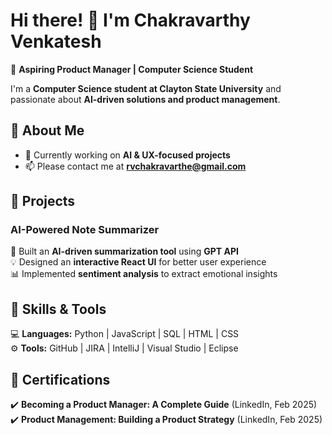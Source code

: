 # Hi there! 👋 I'm Chakravarthy Venkatesh

🚀 **Aspiring Product Manager | Computer Science Student**  

I'm a **Computer Science student at Clayton State University** and passionate about **AI-driven solutions and product management**. 

## 🔹 About Me  
- 🔭 Currently working on **AI & UX-focused projects**  
- 📫 Please contact me at **rvchakravarthe@gmail.com**  

## 🔹 Projects  
### **AI-Powered Note Summarizer**  
📝 Built an **AI-driven summarization tool** using **GPT API**  
💡 Designed an **interactive React UI** for better user experience  
📊 Implemented **sentiment analysis** to extract emotional insights  

## 🔹 Skills & Tools  
💻 **Languages:** Python | JavaScript | SQL | HTML | CSS  
⚙️ **Tools:** GitHub | JIRA | IntelliJ | Visual Studio | Eclipse  

## 🔹 Certifications  
✔️ **Becoming a Product Manager: A Complete Guide** (LinkedIn, Feb 2025)  
✔️ **Product Management: Building a Product Strategy** (LinkedIn, Feb 2025)  
